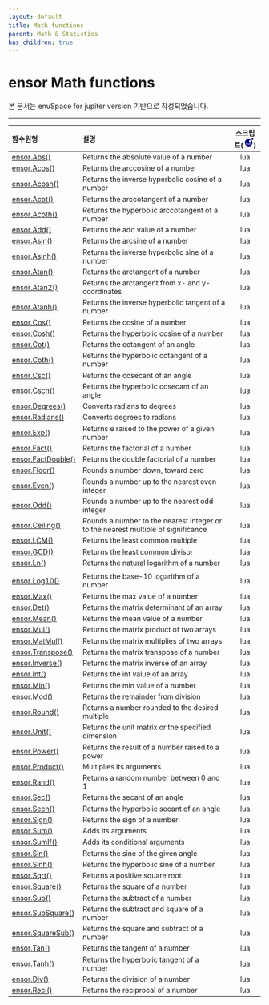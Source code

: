 ```yaml
---
layout: default
title: Math functions
parent: Math & Statistics
has_children: true
---
```


# ensor Math functions

본 문서는 enuSpace for jupiter version 기반으로 작성되었습니다.

---

| 함수원형 | 설명 | 스크립트\(![](/assets/lua.png)\) |
| :--- | :--- | :---: |
| [ ensor.Abs\(\)](//statistics/abs.html) | Returns the absolute value of a number | lua |
| [ ensor.Acos\(\)](//statistics/acos.html) | Returns the arccosine of a number | lua |
| [ ensor.Acosh\(\)](//statistics/acosh.html) | Returns the inverse hyperbolic cosine of a number | lua |
| [ ensor.Acot\(\)](//statistics/acot.html) | Returns the arccotangent of a number | lua |
| [ ensor.Acoth\(\)](//statistics/acoth.html) | Returns the hyperbolic arccotangent of a number | lua |
| [ ensor.Add\(\)](//statistics/add.html) | Returns the add value of a number | lua |
| [ ensor.Asin\(\)](//statistics/asin.html) | Returns the arcsine of a number | lua |
| [ ensor.Asinh\(\)](//statistics/asinh.html) | Returns the inverse hyperbolic sine of a number | lua |
| [ ensor.Atan\(\)](//statistics/atan.html) | Returns the arctangent of a number | lua |
| [ ensor.Atan2\(\)](//statistics/atan2.html) | Returns the arctangent from x- and y-coordinates | lua |
| [ ensor.Atanh\(\)](//statistics/atanh.html) | Returns the inverse hyperbolic tangent of a number | lua |
| [ ensor.Cos\(\)](//statistics/cos.html) | Returns the cosine of a number | lua |
| [ ensor.Cosh\(\)](//statistics/cosh.html) | Returns the hyperbolic cosine of a number | lua |
| [ ensor.Cot\(\)](//statistics/cot.html) | Returns the cotangent of an angle | lua |
| [ ensor.Coth\(\)](//statistics/coth.html) | Returns the hyperbolic cotangent of a number | lua |
| [ ensor.Csc\(\)](//statistics/csc.html) | Returns the cosecant of an angle | lua |
| [ ensor.Csch\(\)](//statistics/csch.html) | Returns the hyperbolic cosecant of an angle | lua |
| [ ensor.Degrees\(\)](//statistics/degrees.html) | Converts radians to degrees | lua |
| [ ensor.Radians\(\)](//statistics/radians.html) | Converts degrees to radians | lua |
| [ ensor.Exp\(\)](//statistics/exp.html) | Returns e raised to the power of a given number | lua |
| [ ensor.Fact\(\)](//statistics/fact.html) | Returns the factorial of a number | lua |
| [ ensor.FactDouble\(\)](//statistics/factdouble.html) | Returns the double factorial of a number | lua |
| [ ensor.Floor\(\)](//statistics/floor.html) | Rounds a number down, toward zero | lua |
| [ ensor.Even\(\)](//statistics/even.html) | Rounds a number up to the nearest even integer | lua |
| [ ensor.Odd\(\)](//statistics/odd.html) | Rounds a number up to the nearest odd integer | lua |
| [ ensor.Ceiling\(\)](//statistics/ceiling.html) | Rounds a number to the nearest integer or to the nearest multiple of significance | lua |
| [ ensor.LCM\(\)](//statistics/lcm.html) | Returns the least common multiple | lua |
| [ ensor.GCD\(\)](//statistics/gcd.html) | Returns the least common divisor | lua |
| [ ensor.Ln\(\)](//statistics/ln.html) | Returns the natural logarithm of a number | lua |
| [ ](//statistics/log.html) |  |  |
| [ ensor.Log10\(\)](//statistics/log10.html) | Returns the base-10 logarithm of a number | lua |
| [ ensor.Max\(\)](//statistics/max.html) | Returns the max value of a number | lua |
| [ ensor.Det\(\)](//statistics/det.html) | Returns the matrix determinant of an array | lua |
| [ ensor.Mean\(\)](//statistics/mean.html) | Returns the mean value of a number | lua |
| [ ensor.Mul\(\)](//statistics/mul.html) | Returns the matrix product of two arrays | lua |
| [ ensor.MatMul\(\)](//statistics/matmul.html) | Returns the matrix multiplies of two arrays | lua |
| [ ensor.Transpose\(\)](//statistics/transpose.html) | Returns the matrix transpose of a number | lua |
| [ ensor.Inverse\(\)](//statistics/inverse.html) | Returns the matrix inverse of an array | lua |
| [ ensor.Int\(\)](//statistics/int.html) | Returns the int value of an array | lua |
| [ ensor.Min\(\)](//statistics/min.html) | Returns the min value of a number | lua |
| [ ensor.Mod\(\)](//statistics/mod.html) | Returns the remainder from division | lua |
| [ ensor.Round\(\)](//statistics/round.html) | Returns a number rounded to the desired multiple | lua |
| [ ensor.Unit\(\)](//statistics/unit.html) | Returns the unit matrix or the specified dimension | lua |
| [ ensor.Power\(\)](//statistics/power.html) | Returns the result of a number raised to a power | lua |
| [ ensor.Product\(\)](//statistics/product.html) | Multiplies its arguments | lua |
| [ ensor.Rand\(\)](//statistics/rand.html) | Returns a random number between 0 and 1 | lua |
| [ ensor.Sec\(\)](//statistics/sec.html) | Returns the secant of an angle | lua |
| [ ensor.Sech\(\)](//statistics/sech.html) | Returns the hyperbolic secant of an angle | lua |
| [ ensor.Sign\(\)](//statistics/sign.html) | Returns the sign of a number | lua |
| [ ensor.Sum\(\)](//statistics/sum.html) | Adds its arguments | lua |
| [ ensor.SumIf\(\)](//statistics/sumif.html) | Adds its conditional arguments | lua |
| [ ensor.Sin\(\)](//statistics/sin.html) | Returns the sine of the given angle | lua |
| [ ensor.Sinh\(\)](//statistics/sinh.html) | Returns the hyperbolic sine of a number | lua |
| [ ensor.Sqrt\(\)](//statistics/sqrt.html) | Returns a positive square root | lua |
| [ ensor.Square\(\)](//statistics/square.html) | Returns the square of a number | lua |
| [ ensor.Sub\(\)](//statistics/square.html) | Returns the subtract of a number | lua |
| [ ensor.SubSquare\(\)](//statistics/subsquare.html) | Returns the subtract and square of a number | lua |
| [ ensor.SquareSub\(\)](//statistics/squaresub.html) | Returns the square and subtract of a number | lua |
| [ ensor.Tan\(\)](//statistics/tan.html) | Returns the tangent of a number | lua |
| [ ensor.Tanh\(\)](//statistics/tanh.html) | Returns the hyperbolic tangent of a number | lua |
| [ ensor.Div\(\)](//statistics/div.html) | Returns the division of a number | lua |
| [ ensor.Reci\(\)](//statistics/reci.html) | Returns the reciprocal of a number | lua |



